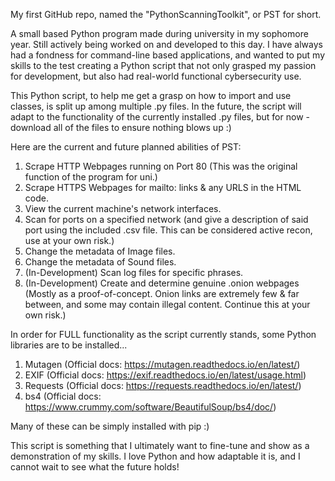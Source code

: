 My first GitHub repo, named the "PythonScanningToolkit", or PST for short.

A small based Python program made during university in my sophomore year. Still actively being worked on and developed to this day.
I have always had a fondness for command-line based applications, and wanted to put my skills to the test creating a Python script that not only grasped
my passion for development, but also had real-world functional cybersecurity use.

This Python script, to help me get a grasp on how to import and use classes, is split up among multiple .py files. In the future, the script will adapt to the functionality of the currently
installed .py files, but for now - download all of the files to ensure nothing blows up :)

Here are the current and future planned abilities of PST:

1. Scrape HTTP Webpages running on Port 80 (This was the original function of the program for uni.)
2. Scrape HTTPS Webpages for mailto: links & any URLS in the HTML code.
3. View the current machine's network interfaces.
4. Scan for ports on a specified network (and give a description of said port using the included .csv file. This can be considered active recon, use at your own risk.)
5. Change the metadata of Image files.
6. Change the metadata of Sound files.
7. (In-Development) Scan log files for specific phrases.
8. (In-Development) Create and determine genuine .onion webpages (Mostly as a proof-of-concept. Onion links are extremely few & far between, and some may contain illegal content. Continue this at your own risk.)

In order for FULL functionality as the script currently stands, some Python libraries are to be installed...
1. Mutagen (Official docs: https://mutagen.readthedocs.io/en/latest/)
2. EXIF (Official docs: https://exif.readthedocs.io/en/latest/usage.html)
3. Requests (Official docs: https://requests.readthedocs.io/en/latest/)
4. bs4 (Official docs: https://www.crummy.com/software/BeautifulSoup/bs4/doc/)

Many of these can be simply installed with pip :)

This script is something that I ultimately want to fine-tune and show as a demonstration of my skills. I love Python and how adaptable it is, and I cannot wait to see what the future holds!
